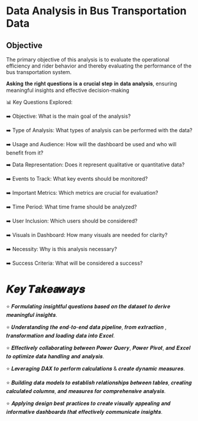 # Data Analysis in Bus Transportation Data

## Objective
The primary objective of this analysis is to evaluate the operational efficiency and rider behavior and thereby evaluating the performance of the bus transportation system.

𝐀𝐬𝐤𝐢𝐧𝐠 𝐭𝐡𝐞 𝐫𝐢𝐠𝐡𝐭 𝐪𝐮𝐞𝐬𝐭𝐢𝐨𝐧𝐬 𝐢𝐬 𝐚 𝐜𝐫𝐮𝐜𝐢𝐚𝐥 𝐬𝐭𝐞𝐩 𝐢𝐧 𝐝𝐚𝐭𝐚 𝐚𝐧𝐚𝐥𝐲𝐬𝐢𝐬, ensuring meaningful insights and effective decision-making

📊 Key Questions Explored:

➡️ Objective: What is the main goal of the analysis?

➡️ Type of Analysis: What types of analysis can be performed with the data?

➡️ Usage and Audience: How will the dashboard be used and who will benefit from it?

➡️ Data Representation: Does it represent qualitative or quantitative data?

➡️ Events to Track: What key events should be monitored?

➡️ Important Metrics: Which metrics are crucial for evaluation?

➡️ Time Period: What time frame should be analyzed?

➡️ User Inclusion: Which users should be considered?

➡️ Visuals in Dashboard: How many visuals are needed for clarity?

➡️ Necessity: Why is this analysis necessary?

➡️ Success Criteria: What will be considered a success?

# 𝑲𝒆𝒚 𝑻𝒂𝒌𝒆𝒂𝒘𝒂𝒚𝒔

⭐ 𝑭𝒐𝒓𝒎𝒖𝒍𝒂𝒕𝒊𝒏𝒈 𝒊𝒏𝒔𝒊𝒈𝒉𝒕𝒇𝒖𝒍 𝒒𝒖𝒆𝒔𝒕𝒊𝒐𝒏𝒔 𝒃𝒂𝒔𝒆𝒅 𝒐𝒏 𝒕𝒉𝒆 𝒅𝒂𝒕𝒂𝒔𝒆𝒕 𝒕𝒐 𝒅𝒆𝒓𝒊𝒗𝒆 𝒎𝒆𝒂𝒏𝒊𝒏𝒈𝒇𝒖𝒍 𝒊𝒏𝒔𝒊𝒈𝒉𝒕𝒔.

⭐ 𝑼𝒏𝒅𝒆𝒓𝒔𝒕𝒂𝒏𝒅𝒊𝒏𝒈 𝒕𝒉𝒆 𝒆𝒏𝒅-𝒕𝒐-𝒆𝒏𝒅 𝒅𝒂𝒕𝒂 𝒑𝒊𝒑𝒆𝒍𝒊𝒏𝒆, 𝒇𝒓𝒐𝒎 𝒆𝒙𝒕𝒓𝒂𝒄𝒕𝒊𝒐𝒏 , 𝒕𝒓𝒂𝒏𝒔𝒇𝒐𝒓𝒎𝒂𝒕𝒊𝒐𝒏 𝒂𝒏𝒅 𝒍𝒐𝒂𝒅𝒊𝒏𝒈 𝒅𝒂𝒕𝒂 𝒊𝒏𝒕𝒐 𝑬𝒙𝒄𝒆𝒍.

⭐ 𝑬𝒇𝒇𝒆𝒄𝒕𝒊𝒗𝒆𝒍𝒚 𝒄𝒐𝒍𝒍𝒂𝒃𝒐𝒓𝒂𝒕𝒊𝒏𝒈 𝒃𝒆𝒕𝒘𝒆𝒆𝒏 𝑷𝒐𝒘𝒆𝒓 𝑸𝒖𝒆𝒓𝒚, 𝑷𝒐𝒘𝒆𝒓 𝑷𝒊𝒗𝒐𝒕, 𝒂𝒏𝒅 𝑬𝒙𝒄𝒆𝒍 𝒕𝒐 𝒐𝒑𝒕𝒊𝒎𝒊𝒛𝒆 𝒅𝒂𝒕𝒂 𝒉𝒂𝒏𝒅𝒍𝒊𝒏𝒈 𝒂𝒏𝒅 𝒂𝒏𝒂𝒍𝒚𝒔𝒊𝒔.

⭐ 𝑳𝒆𝒗𝒆𝒓𝒂𝒈𝒊𝒏𝒈 𝑫𝑨𝑿 𝒕𝒐 𝒑𝒆𝒓𝒇𝒐𝒓𝒎 𝒄𝒂𝒍𝒄𝒖𝒍𝒂𝒕𝒊𝒐𝒏𝒔 & 𝒄𝒓𝒆𝒂𝒕𝒆 𝒅𝒚𝒏𝒂𝒎𝒊𝒄 𝒎𝒆𝒂𝒔𝒖𝒓𝒆𝒔.

⭐ 𝑩𝒖𝒊𝒍𝒅𝒊𝒏𝒈 𝒅𝒂𝒕𝒂 𝒎𝒐𝒅𝒆𝒍𝒔 𝒕𝒐 𝒆𝒔𝒕𝒂𝒃𝒍𝒊𝒔𝒉 𝒓𝒆𝒍𝒂𝒕𝒊𝒐𝒏𝒔𝒉𝒊𝒑𝒔 𝒃𝒆𝒕𝒘𝒆𝒆𝒏 𝒕𝒂𝒃𝒍𝒆𝒔, 𝒄𝒓𝒆𝒂𝒕𝒊𝒏𝒈 𝒄𝒂𝒍𝒄𝒖𝒍𝒂𝒕𝒆𝒅 𝒄𝒐𝒍𝒖𝒎𝒏𝒔, 𝒂𝒏𝒅 𝒎𝒆𝒂𝒔𝒖𝒓𝒆𝒔 𝒇𝒐𝒓 𝒄𝒐𝒎𝒑𝒓𝒆𝒉𝒆𝒏𝒔𝒊𝒗𝒆 𝒂𝒏𝒂𝒍𝒚𝒔𝒊𝒔.

⭐ 𝑨𝒑𝒑𝒍𝒚𝒊𝒏𝒈 𝒅𝒆𝒔𝒊𝒈𝒏 𝒃𝒆𝒔𝒕 𝒑𝒓𝒂𝒄𝒕𝒊𝒄𝒆𝒔 𝒕𝒐 𝒄𝒓𝒆𝒂𝒕𝒆  𝒗𝒊𝒔𝒖𝒂𝒍𝒍𝒚 𝒂𝒑𝒑𝒆𝒂𝒍𝒊𝒏𝒈 𝒂𝒏𝒅 𝒊𝒏𝒇𝒐𝒓𝒎𝒂𝒕𝒊𝒗𝒆 𝒅𝒂𝒔𝒉𝒃𝒐𝒂𝒓𝒅𝒔 𝒕𝒉𝒂𝒕 𝒆𝒇𝒇𝒆𝒄𝒕𝒊𝒗𝒆𝒍𝒚 𝒄𝒐𝒎𝒎𝒖𝒏𝒊𝒄𝒂𝒕𝒆 𝒊𝒏𝒔𝒊𝒈𝒉𝒕𝒔.

